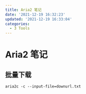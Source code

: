 ```yaml
---
title: Aria2 笔记
date: '2021-12-19 16:32:23'
updated: '2021-12-19 16:33:04'
categories:
  - 3 Tools
---
```

# Aria2 笔记

## 批量下载

```shell
aria2c -c --input-file=downurl.txt
```
